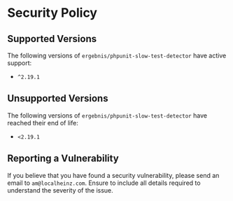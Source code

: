 # Security Policy

## Supported Versions

The following versions of `ergebnis/phpunit-slow-test-detector` have active support:

- `^2.19.1`

## Unsupported Versions

The following versions of `ergebnis/phpunit-slow-test-detector` have reached their end of life:

- `<2.19.1`

## Reporting a Vulnerability

If you believe that you have found a security vulnerability, please send an email to `am@localheinz.com`. Ensure to include all details required to understand the severity of the issue.
